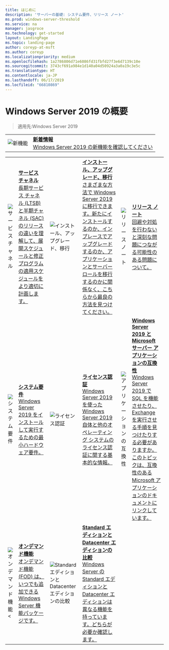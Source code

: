 ```yaml
---
title: はじめに
description: 'サーバーの基礎: システム要件、リリース ノート'
ms.prod: windows-server-threshold
ms.service: na
manager: jasgroce
ms.technology: get-started
layout: LandingPage
ms.topic: landing-page
author: coreyp-at-msft
ms.author: coreyp
ms.localizationpriority: medium
ms.openlocfilehash: 1a2786806d71e6086fd31fbfd27f3e6d7139c10e
ms.sourcegitcommit: 3743cf691a984e1d140a04d50924a3a0a19c3e5c
ms.translationtype: HT
ms.contentlocale: ja-JP
ms.lasthandoff: 06/17/2019
ms.locfileid: "66810869"
---
```

# <a name="get-started-with-windows-server-2019"></a>Windows Server 2019 の概要

>適用先:Windows Server 2019

|       |       |
|   -   |   -   |
| ![新機能](./media/i-whats-new.svg) | [**新着情報**<br>Windows Server 2019 の新機能を確認してください](whats-new-19.md)|

|       |        |        |     |       |        |
|   -   |   -    |   -    |  -  |  -    |   -    |
| ![サービス チャネル](./media/i-get-started.svg)  | [**サービス チャネル**<br>長期サービス チャネル (LTSB) と半期チャネル (SAC) のリリースの違いを理解して、展開スケジュールと修正プログラムの適用スケジュールをより適切に計画します。](servicing-channels-19.md)  | ![インストール、アップグレード、移行](./media/i-get-started.svg) | [**インストール、アップグレード、移行** <br>さまざまな方法で Windows Server 2019 に移行できます。新たにインストールするのか、インプレースでアップグレードするのか、アプリケーションとサーバー ロールを移行するのかに関係なく、こちらから最良の方法を見つけてください。](install-upgrade-migrate-19.md)  | ![リリース ノート](./media/i-get-started.svg) |[**リリース ノート**<br>回避や対処を行わないと深刻な問題につながる可能性のある問題について。](rel-notes-19.md)   |
| ![システム要件](./media/i-get-started.svg) | [**システム要件**<br>Windows Server 2019 をインストールして実行するための最小ハードウェア要件。](sys-reqs-19.md) |  ![ライセンス認証](./media/i-get-started.svg)|[**ライセンス認証**<br>Windows Server 2019 を使った Windows Server 2019 自体と他のオペレーティング システムのライセンス認証に関する基本的な情報。](activation-19.md)  |  ![アプリケーションの互換性](./media/i-get-started.svg)|[**Windows Server 2019 と Microsoft サーバー アプリケーションの互換性**<br>Windows Server 2019 で SQL を機能させたり、Exchange を実行させる手順を見つけたりする必要がありますか。このトピックは、互換性のある Microsoft アプリケーションのドキュメントにリンクしています。](app-compat-19.md) |
| ![オンデマンド機能<](./media/i-get-started.svg) | [**オンデマンド機能**<br>オンデマンド機能 (FOD) は、いつでも追加できる Windows Server 機能パッケージです。](install-fod-19.md) |  ![Standard エディションと Datacenter エディションの比較](./media/i-get-started.svg) | [**Standard エディションと Datacenter エディションの比較**<br>Windows Server の Standard エディションと Datacenter エディションは異なる機能を持っています。どちらが必要か確認します。](editions-comparison-19.md) |
